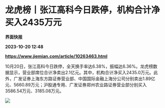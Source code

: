 # 龙虎榜丨张江高科今日跌停，机构合计净买入2435万元
**界面快报**

**2023-10-20 12:48**

**https://www.jiemian.com/article/10263463.html**

10月20日，张江高科今日跌停，全天换手率达6.38%，振幅达6.36%。龙虎榜数据显示，营业部席位合计净卖出2.1亿元。其中，机构合计净买入2435.0万元。此外，广发证券上海东方路证券营业部、中国国际金融上海分公司分别卖出1.89亿元、5660.89万元；沪股通专用、广发证券郑州农业路证券营业部分别买入3586.54万元、3185.08万元。

![](https://img3.jiemian.com/101/original/20231020/169780552311075000_a700xH.jpg)